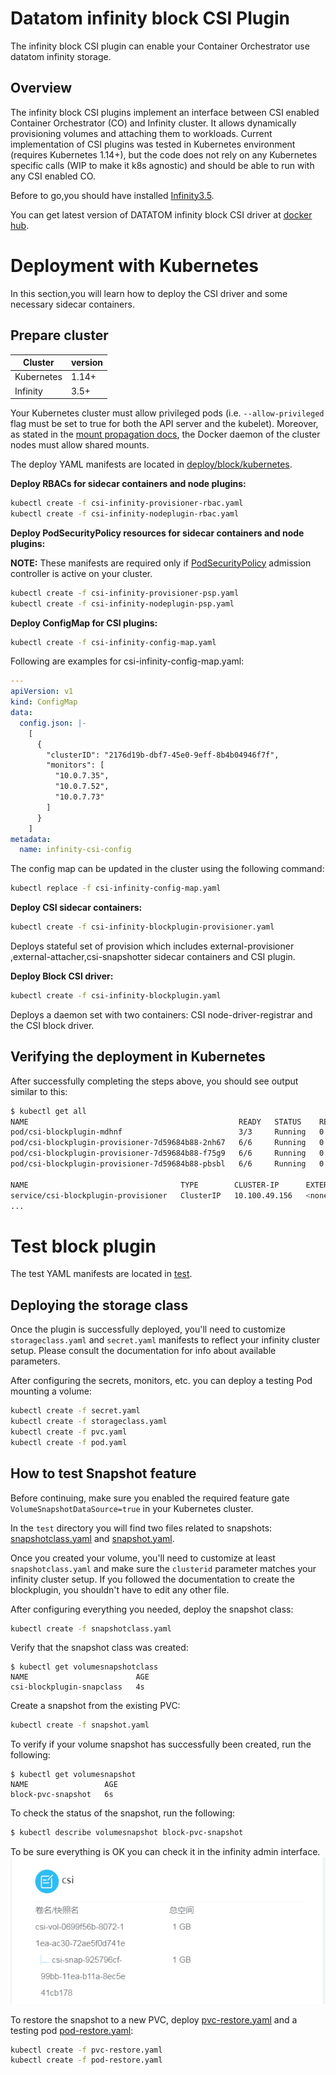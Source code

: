 # Datatom infinity block CSI Plugin

The infinity block CSI plugin can enable your Container Orchestrator use datatom infinity storage.

## Overview

The infinity block CSI plugins implement an interface between CSI enabled Container Orchestrator (CO) and Infinity cluster. It allows dynamically provisioning volumes and attaching them to workloads. Current implementation of CSI plugins was tested in Kubernetes environment (requires Kubernetes 1.14+), but the code does not rely on any Kubernetes specific calls (WIP to make it k8s agnostic) and should be able to run with any CSI enabled CO.

Before to go,you should have installed [Infinity3.5](http://www.datatom.com/cn/productions/frame/infinity/).

You can get latest version of DATATOM infinity block CSI driver at [docker hub](https://hub.docker.com/r/datatom/infinitycsi/tags).

# Deployment with Kubernetes

In this section,you will learn how to deploy the CSI driver and some necessary sidecar containers.

## Prepare cluster ##

|   Cluster   |   version   |
| ----------- | ----------- |
|  Kubernetes |    1.14+    |
|   Infinity  |    3.5+     |


Your Kubernetes cluster must allow privileged pods (i.e. `--allow-privileged`
flag must be set to true for both the API server and the kubelet). Moreover, as
stated in the [mount propagation
docs](https://kubernetes.io/docs/concepts/storage/volumes/#mount-propagation),
the Docker daemon of the cluster nodes must allow shared mounts.

The deploy YAML manifests are located in [deploy/block/kubernetes](https://github.com/datatom-infinity/infinity-csi/blob/master/deploy/block/kubernetes).

**Deploy RBACs for sidecar containers and node plugins:**

```bash
kubectl create -f csi-infinity-provisioner-rbac.yaml
kubectl create -f csi-infinity-nodeplugin-rbac.yaml
```

**Deploy PodSecurityPolicy resources for sidecar containers and node plugins:**

**NOTE:** These manifests are required only if [PodSecurityPolicy](https://kubernetes.io/docs/reference/access-authn-authz/admission-controllers/#podsecuritypolicy)
admission controller is active on your cluster.

```bash
kubectl create -f csi-infinity-provisioner-psp.yaml
kubectl create -f csi-infinity-nodeplugin-psp.yaml
```

**Deploy ConfigMap for CSI plugins:**

```bash
kubectl create -f csi-infinity-config-map.yaml
```

Following are examples for csi-infinity-config-map.yaml:

```yaml
---
apiVersion: v1
kind: ConfigMap
data:
  config.json: |-
    [
      {
        "clusterID": "2176d19b-dbf7-45e0-9eff-8b4b04946f7f",
        "monitors": [
          "10.0.7.35",
          "10.0.7.52",
          "10.0.7.73"
        ]
      }
    ]
metadata:
  name: infinity-csi-config
```

The config map can be updated in the cluster using the following command:

```bash
kubectl replace -f csi-infinity-config-map.yaml
```

**Deploy CSI sidecar containers:**

```bash
kubectl create -f csi-infinity-blockplugin-provisioner.yaml
```

Deploys stateful set of provision which includes external-provisioner
,external-attacher,csi-snapshotter sidecar containers and CSI plugin.

**Deploy Block CSI driver:**

```bash
kubectl create -f csi-infinity-blockplugin.yaml
```

Deploys a daemon set with two containers: CSI node-driver-registrar and the CSI
block driver.

## Verifying the deployment in Kubernetes

After successfully completing the steps above, you should see output similar to this:

```bash
$ kubectl get all
NAME                                               READY   STATUS    RESTARTS   AGE
pod/csi-blockplugin-mdhnf                          3/3     Running   0          10s
pod/csi-blockplugin-provisioner-7d59684b88-2nh67   6/6     Running   0          10s
pod/csi-blockplugin-provisioner-7d59684b88-f75g9   6/6     Running   0          10s
pod/csi-blockplugin-provisioner-7d59684b88-pbsbl   6/6     Running   0          10s

NAME                                  TYPE        CLUSTER-IP      EXTERNAL-IP   PORT(S)             AGE
service/csi-blockplugin-provisioner   ClusterIP   10.100.49.156   <none>        8080/TCP,8090/TCP   13s
...
```

# Test block plugin
The test YAML manifests are located in [test](https://github.com/datatom-infinity/infinity-csi/blob/master/test/infiblock/kubernetes/).

## Deploying the storage class

Once the plugin is successfully deployed, you'll need to customize
`storageclass.yaml` and `secret.yaml` manifests to reflect your infinity cluster
setup.
Please consult the documentation for info about available parameters.

After configuring the secrets, monitors, etc. you can deploy a
testing Pod mounting a volume:

```bash
kubectl create -f secret.yaml
kubectl create -f storageclass.yaml
kubectl create -f pvc.yaml
kubectl create -f pod.yaml
```

## How to test Snapshot feature

Before continuing, make sure you enabled the required
feature gate `VolumeSnapshotDataSource=true` in your Kubernetes cluster.

In the `test` directory you will find two files related to snapshots:
[snapshotclass.yaml](https://github.com/datatom-infinity/infinity-csi/blob/master/test/infiblock/kubernetes/snapshotclass.yaml) and
[snapshot.yaml](https://github.com/datatom-infinity/infinity-csi/blob/master/test/infiblock/kubernetes/snapshot.yaml).

Once you created your volume, you'll need to customize at least
`snapshotclass.yaml` and make sure the `clusterid` parameter matches
your infinity cluster setup.
If you followed the documentation to create the blockplugin, you shouldn't
have to edit any other file.

After configuring everything you needed, deploy the snapshot class:

```bash
kubectl create -f snapshotclass.yaml
```

Verify that the snapshot class was created:

```console
$ kubectl get volumesnapshotclass
NAME                        AGE
csi-blockplugin-snapclass   4s
```

Create a snapshot from the existing PVC:

```bash
kubectl create -f snapshot.yaml
```

To verify if your volume snapshot has successfully been created, run the following:

```console
$ kubectl get volumesnapshot
NAME                 AGE
block-pvc-snapshot   6s
```

To check the status of the snapshot, run the following:

```bash
$ kubectl describe volumesnapshot block-pvc-snapshot
```

To be sure everything is OK you can check it in the infinity admin interface.
![snapshot_info](https://github.com/datatom-infinity/infinity-csi/blob/master/images/block/snapshot.png)

To restore the snapshot to a new PVC, deploy
[pvc-restore.yaml](https://github.com/datatom-infinity/infinity-csi/blob/master/test/infiblock/kubernetes/pvc-restore.yaml) and a testing pod
[pod-restore.yaml](https://github.com/datatom-infinity/infinity-csi/blob/master/test/infiblock/kubernetes/pod-restore.yaml):

```bash
kubectl create -f pvc-restore.yaml
kubectl create -f pod-restore.yaml
```

